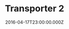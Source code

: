 ---
title: "Transporter 2"
year: 2005
date: 2016-04-17T23:00:00.000Z
permalink: /almanac/movies/2016-04-18-transporter-2/index.html
rating: 3
---